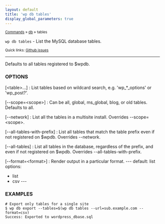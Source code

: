 ```yaml
---
layout: default
title: 'wp db tables'
display_global_parameters: true
---
```


<small>[Commands](/commands/) &raquo; [db](/commands/db/) &raquo; tables</small>

`wp db tables` - List the MySQL database tables.

<small>Quick links: <a href="https://github.com/wp-cli/wp-cli/issues?q=is%3Aopen+label%3Acommand%3Adb-tables+sort%3Aupdated-desc">Github issues</a></small>

<hr />

Defaults to all tables registered to $wpdb.

### OPTIONS

[&lt;table&gt;...]
: List tables based on wildcard search, e.g. 'wp_*_options' or 'wp_post?'.

[\--scope=&lt;scope&gt;]
: Can be all, global, ms_global, blog, or old tables. Defaults to all.

[\--network]
: List all the tables in a multisite install. Overrides --scope=&lt;scope&gt;.

[\--all-tables-with-prefix]
: List all tables that match the table prefix even if not registered on $wpdb. Overrides --network.

[\--all-tables]
: List all tables in the database, regardless of the prefix, and even if not registered on $wpdb. Overrides --all-tables-with-prefix.

[\--format=&lt;format&gt;]
: Render output in a particular format.
\---
default: list
options:
  - list
  - csv
\---

### EXAMPLES

    # Export only tables for a single site
    $ wp db export --tables=$(wp db tables --url=sub.example.com --format=csv)
    Success: Exported to wordpress_dbase.sql



